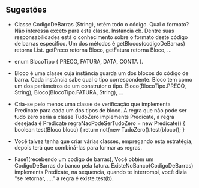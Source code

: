 ## Sugestões

- Classe CodigoDeBarras (String), retém todo o código. Qual o formato? Não interessa exceto para esta classe. Instância cb. 
Dentre suas responsabilidades está o conhecimento sobre o formato deste código de barras específico. Um dos métodos é 
getBlocos(codigoDeBarras) retorna List<Bloco>. getPreco retorna Bloco, getFatura retorna Bloco, ... 
- enum BlocoTipo { PRECO, FATURA, DATA, CONTA }.
- Bloco é uma classe cuja instância guarda um dos blocos do código de barra. Cada instância sabe qual o tipo correspondente.
Bloco tem como um dos parâmetros de um construtor o tipo. Bloco(BlocoTipo.PRECO, String), Bloco(BlocoTipo.FATURA, String), ...
- Cria-se pelo menos uma classe de verificação que implementa Predicate<Bloco> para cada um dos tipos de bloco. A regra que 
não pode ser tudo zero seria a classe TudoZero implements Predicate<Bloco>, a regra desejada é 
Predicate<Bloco> regraNaoPodeSerTudoZero = new Predicate() { boolean test(Bloco bloco) { return not(new TudoZero().test(bloco)); }

- Você talvez tenha que criar várias classes, empregando esta estratégia, depois terá que combiná-las para 
formar as regras. 

- Fase1(recebendo um codigo de barras), Você obtém um CodigoDeBarras do banco pela fatura. ExisteNoBanco(CodigoDeBarras) implements Predicate<Bloco>, na sequencia, quando te interrompi, você dizia "se retornar, ...." a regra é 
existe.test(b).
